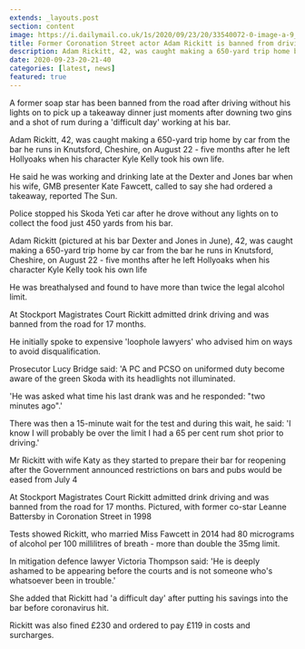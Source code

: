 ```yaml
---
extends: _layouts.post
section: content
image: https://i.dailymail.co.uk/1s/2020/09/23/20/33540072-0-image-a-9_1600888021092.jpg 
title: Former Coronation Street actor Adam Rickitt is banned from driving 
description: Adam Rickitt, 42, was caught making a 650-yard trip home by car from the bar he runs in Knutsford, Cheshire, on August 22. He downed a 65 per cent rum shot before getting into the car. 
date: 2020-09-23-20-21-40 
categories: [latest, news] 
featured: true 
--- 
```

A former soap star has been banned from the road after driving without his lights on to pick up a takeaway dinner just moments after downing two gins and a shot of rum during a 'difficult day' working at his bar.

Adam Rickitt, 42, was caught making a 650-yard trip home by car from the bar he runs in Knutsford, Cheshire, on August 22 - five months after he left Hollyoaks when his character Kyle Kelly took his own life.

He said he was working and drinking late at the Dexter and Jones bar when his wife, GMB presenter Kate Fawcett, called to say she had ordered a takeaway, reported The Sun.

Police stopped his Skoda Yeti car after he drove without any lights on to collect the food just 450 yards from his bar.

Adam Rickitt (pictured at his bar Dexter and Jones in June), 42, was caught making a 650-yard trip home by car from the bar he runs in Knutsford, Cheshire, on August 22 - five months after he left Hollyoaks when his character Kyle Kelly took his own life

He was breathalysed and found to have more than twice the legal alcohol limit.

At Stockport Magistrates Court Rickitt admitted drink driving and was banned from the road for 17 months.

He initially spoke to expensive 'loophole lawyers' who advised him on ways to avoid disqualification. 

Prosecutor Lucy Bridge said: 'A PC and PCSO on uniformed duty become aware of the green Skoda with its headlights not illuminated. 

'He was asked what time his last drank was and he responded: "two minutes ago".'

There was then a 15-minute wait for the test and during this wait, he said: 'I know I will probably be over the limit I had a 65 per cent rum shot prior to driving.'

Mr Rickitt with wife Katy as they started to prepare their bar for reopening after the Government announced restrictions on bars and pubs would be eased from July 4

At Stockport Magistrates Court Rickitt admitted drink driving and was banned from the road for 17 months. Pictured, with former co-star Leanne Battersby in Coronation Street in 1998

Tests showed Rickitt, who married Miss Fawcett in 2014 had 80 micrograms of alcohol per 100 millilitres of breath - more than double the 35mg limit.  

In mitigation defence lawyer Victoria Thompson said: 'He is deeply ashamed to be appearing before the courts and is not someone who's whatsoever been in trouble.' 

She added that Rickitt had 'a difficult day' after putting his savings into the bar before coronavirus hit.    

Rickitt was also fined £230 and ordered to pay £119 in costs and surcharges. 

